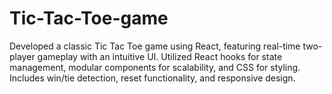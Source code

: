 # Tic-Tac-Toe-game
Developed a classic Tic Tac Toe game using React, featuring real-time two-player gameplay with an intuitive UI. Utilized React hooks for state management, modular components for scalability, and CSS for styling. Includes win/tie detection, reset functionality, and responsive design. 

